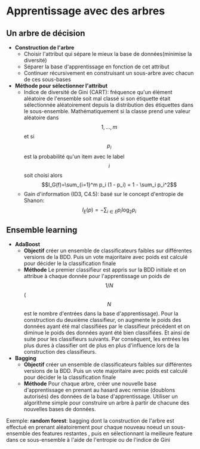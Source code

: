 # Apprentissage avec des arbres

## Un arbre de décision

  - **Construction de l'arbre**
	  - Choisir l'attribut qui sépare le mieux la base de données(minimise la diversité)
	  - Séparer la base d'apprentissage en fonction de cet attribut
	  - Continuer récursivement en construisant un sous-arbre avec chacun de ces sous-bases
  - **Méthode pour sélectionner l'attribut**
	  - Indice de diversité de Gini (CART): fréquence qu'un élément aléatoire de l'ensemble soit mal classé si son étiquette était sélectionnée aléatoirement depuis la distribution des étiquettes dans le sous-ensemble. Mathématiquement si la classe prend une valeur aléatoire dans $$1, ..., m$$ et si $$p_i$$ est la probabilité qu'un item avec le label $$i$$ soit choisi alors $$I_G(f)=\sum_{i=1}^m p_i (1 - p_i) = 1 - \sum_i p_i^2$$
	  - Gain d'information (ID3, C4.5): basé sur le concept d'entropie de Shanon: $$I_E(p) = - \sum_{i \in E} p_i \log_2 p_i$$

## Ensemble learning

  - **AdaBoost**
	  - **Objectif** créer un ensemble de classificateurs faibles sur différentes versions de la BDD. Puis un vote majoritaire avec poids est calculé pour décider le la classification finale
	  - **Méthode** Le premier classifieur est appris sur la BDD initiale et on attribue à chaque donnée pour l'apprentissage un poids de $$1/N$$ ($$N$$ est le nombre d'entrées dans la base d'apprentissage). Pour la construction du deuxième classifieur, on augmente le poids des données ayant été mal classifiées par le classifieur précédent et on diminue le poids des données ayant été bien classifiées. Et ainsi de suite pour les classifieurs suivants. Par conséquent, les entrées les plus dures à classifier ont de plus en plus d'influence lors de la construction des classifieurs.
  - **Bagging**
	  - **Objectif** créer un ensemble de classificateurs faibles sur différentes versions de la BDD. Puis un vote majoritaire avec poids est calculé pour décider le la classification finale
	  - **Méthode** Pour chaque arbre, créer une nouvelle base d'apprentissage en prenant au hasard avec remise (doublons autorisés) des données de la base d'apprentissage. Utiliser un algorithme simple pour construire un arbre à partir de chacune des nouvelles bases de données.

Exemple: **random forest**: bagging dont la construction de l'arbre est effectué en prenant aléatoirement pour chaque nouveau noeud un sous-ensemble des features restantes , puis en sélectionnant la meilleure feature dans ce sous-ensemble à l'aide de l'entropie ou de l'indice de Gini


